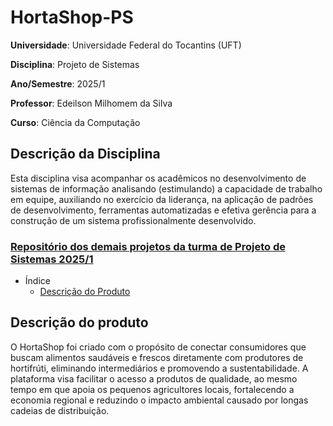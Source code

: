 # HortaShop-PS

**Universidade**: Universidade Federal do Tocantins (UFT)

**Disciplina**: Projeto de Sistemas

**Ano/Semestre**: 2025/1

**Professor**: Edeilson Milhomem da Silva

**Curso**: Ciência da Computação

## Descrição da Disciplina

Esta disciplina visa acompanhar os acadêmicos no desenvolvimento de sistemas de informação analisando (estimulando) a capacidade de trabalho em equipe, auxiliando no exercício da liderança, na aplicação de padrões de desenvolvimento, ferramentas automatizadas e efetiva gerência para a construção de um sistema profissionalmente desenvolvido.

### [Repositório dos demais projetos da turma de Projeto de Sistemas 2025/1](https://github.com/disciplinas-prof-Edeilson-UFT/proj-sist-2025-1)

- Índice
  - [Descrição do Produto](#descrição-do-produto)

## Descrição do produto

O HortaShop foi criado com o propósito de conectar consumidores que buscam alimentos saudáveis e frescos diretamente com produtores de hortifrúti, eliminando intermediários e promovendo a sustentabilidade. A plataforma visa facilitar o acesso a produtos de qualidade, ao mesmo tempo em que apoia os pequenos agricultores locais, fortalecendo a economia regional e reduzindo o impacto ambiental causado por longas cadeias de distribuição.





